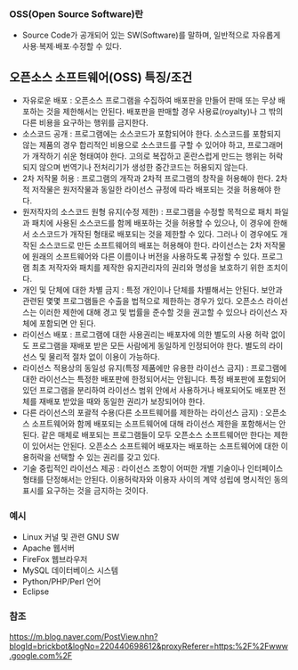 ### OSS(Open Source Software)란
- Source Code가 공개되어 있는 SW(Software)를 말하며, 일반적으로 자유롭게 사용∙복제∙배포∙수정할 수 있다.

## 오픈소스 소프트웨어(OSS) 특징/조건
- 자유로운 배포 : 오픈소스 프로그램을 수집하여 배포판을 만들어 판매 또는 무상 배포하는 것을 제한해서는 안된다. 배포판을 판매할 경우 사용료(royalty)나 그 밖의 다른 비용을 요구하는 행위를 금지한다.
- 소스코드 공개 : 프로그램에는 소스코드가 포함되어야 한다. 소스코드를 포함되지 않는 제품의 경우 합리적인 비용으로 소스코드를 구할 수 있어야 하고, 프로그래머가 개작하기 쉬운 형태여야 한다. 고의로 복잡하고 혼란스럽게 만드는 행위는 허락되지 않으며 번역기나 전처리기가 생성한 중간코드는 허용되지 않는다.
- 2차 저작물 허용 : 프로그램의 개작과 2차적 프로그램의 창작을 허용해야 한다. 2차적 저작물은 원저작물과 동일한 라이선스 규정에 따라 배포되는 것을 허용해야 한다.
- 원저작자의 소스코드 원형 유지(수정 제한) : 프로그램을 수정할 목적으로 패치 파일과 패치에 사용된 소스코드를 함께 배포하는 것을 허용할 수 있으나, 이 경우에 한해서 소스코드가 개작된 형태로 배포되는 것을 제한할 수 있다. 그러나 이 경우에도 개작된 소스코드로 만든 소프트웨어의 배포는 허용해야 한다. 라이선스는 2차 저작물에 원래의 소프트웨어와 다른 이름이나 버전을 사용하도록 규정할 수 있다. 프로그램 최초 저작자와 패치를 제작한 유지관리자의 권리와 명성을 보호하기 위한 조치이다.
- 개인 및 단체에 대한 차별 금지 : 특정 개인이나 단체를 차별해서는 안된다. 보안과 관련된 몇몇 프로그램들은 수출을 법적으로 제한하는 경우가 있다. 오픈소스 라이선스는 이러한 제한에 대해 경고 및 법률을 준수할 것을 권고할 수 있으나 라이선스 자체에 포함되면 안 된다.
- 라이선스 배포 : 프로그램에 대한 사용권리는 배포자에 의한 별도의 사용 허락 없이도 프로그램을 재배포 받은 모든 사람에게 동일하게 인정되어야 한다. 별도의 라이선스 및 물리적 절차 없이 이용이 가능하다. 
- 라이선스 적용상의 동일성 유지(특정 제품에만 유용한 라이선스 금지) : 프로그램에 대한 라이선스는 특정한 배포판에 한정되어서는 안됩니다. 특정 배포판에 포함되어 있던 프로그램을 분리하여 라이선스 범위 안에서 사용하거나 배포되어도 배포판 전체를 재배포 받았을 때와 동일한 권리가 보장되어야 한다.
- 다른 라이선스의 포괄적 수용(다른 소프트웨어를 제한하는 라이선스 금지) : 오픈소스 소프트웨어와 함께 배포되는 소프트웨어에 대해 라이선스 제한을 포함해서는 안된다. 같은 매체로 배포되는 프로그램들이 모두 오픈소스 소프트웨어만 한다는 제한이 있어서는 안된다. 오픈소스 소프트웨어 배포자는 배포하는 소프트웨어에 대한 이용허락을 선택할 수 있는 권리를 갖고 있다.
- 기술 중립적인 라이선스 제공 : 라이선스 조항이 어떠한 개별 기술이나 인터페이스 형태를 단정해서는 안된다. 이용허락자와 이용자 사이의 계약 성립에 명시적인 동의 표시를 요구하는 것을 금지하는 것이다. 

### 예시
- Linux 커널 및 관련 GNU SW
- Apache 웹서버
- FireFox 웹브라우저
- MySQL 데이터베이스 시스템
- Python/PHP/Perl 언어
- Eclipse


### 참조
https://m.blog.naver.com/PostView.nhn?blogId=brickbot&logNo=220440698612&proxyReferer=https:%2F%2Fwww.google.com%2F